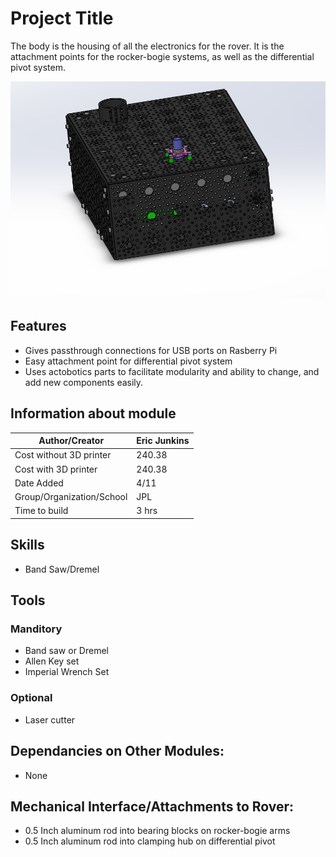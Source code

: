 # Project Title
The body is the housing of all the electronics for the rover. It is the attachment points for the rocker-bogie systems, as well as the differential pivot system.

![Rover head picture](Latex%20Doc/Pictures/Body/Finished%20Body%201.PNG)

## Features
  * Gives passthrough connections for USB ports on Rasberry Pi
  * Easy attachment point for differential pivot system
  * Uses actobotics parts to facilitate modularity and ability to change, and add new components easily. 
  
## Information about module

| Author/Creator            | Eric Junkins       |
| --------------            | -------            |
| Cost without 3D printer   | 240.38             |
| Cost with 3D printer      | 240.38             |
| Date Added                | 4/11               |
| Group/Organization/School | JPL                |
| Time to build             | 3 hrs              |

## Skills
  * Band Saw/Dremel

## Tools

### Manditory 
  * Band saw or Dremel
  * Allen Key set
  * Imperial Wrench Set

### Optional
  * Laser cutter 

## Dependancies on Other Modules:
  * None

## Mechanical Interface/Attachments to Rover:
  * 0.5 Inch aluminum rod into bearing blocks on rocker-bogie arms
  * 0.5 Inch aluminum rod into clamping hub on differential pivot